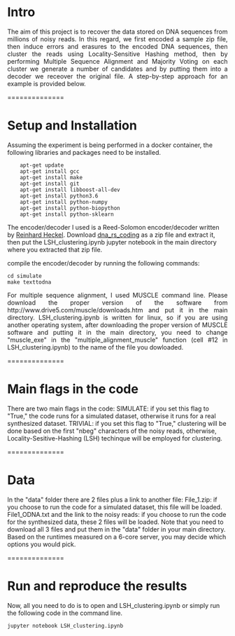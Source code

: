 # Intro
<p align= "justify"> The aim of this project is to recover the data stored on DNA sequences from millions of noisy reads. In this regard, we first encoded a sample zip file, then induce errors and erasures to the encoded DNA sequences, then cluster the reads using Locality-Sensitive Hashing method, then by performing Multiple Sequence Alignment and Majority Voting on each cluster we generate a number of candidates and by putting them into a decoder we receover the original file. A step-by-step approach for an example is provided below. </p>

==============

# Setup and Installation
Assuming the experiment is being performed in a docker container, the following libraries and packages need to be installed.

        apt-get update
        apt-get install gcc
        apt-get install make
        apt-get install git
        apt-get install libboost-all-dev
		apt-get install python3.6
		apt-get install python-numpy
		apt-get install python-biopython
		apt-get install python-sklearn

 
The encoder/decoder I used is a Reed-Solomon encoder/decoder written by [Reinhard Heckel](https://github.com/reinhardh). Download [dna_rs_coding](https://github.com/reinhardh/dna_rs_coding) as a zip file and extract it, then put the LSH_clustering.ipynb jupyter notebook in the main directory where you extracted that zip file.

compile the encoder/decoder by running the following commands:

	cd simulate
 	make texttodna

 <p align= "justify">For multiple sequence alignment, I used MUSCLE command line. Please download the proper version of the software from http://www.drive5.com/muscle/downloads.htm and put it in the main directory. LSH_clustering.ipynb is written for linux, so if you are using another operating system, after downloading the proper version of MUSCLE software and putting it in the main directory, you need to change "muscle_exe" in the "multiple_alignment_muscle" function (cell #12 in LSH_clustering.ipynb) to the name of the file you dowloaded. </p>

==============

# Main flags in the code
There are two main flags in the code: 
SIMULATE: if you set this flag to "True," the code runs for a simulated dataset, otherwise it runs for a real synthesized dataset.
TRIVIAL: if you set this flag to "True," clustering will be done based on the first "nbeg" characters of the noisy reads, otherwise, Locality-Sesitive-Hashing (LSH) techinque will be employed for clustering.

==============

# Data 
In the "data" folder there are 2 files plus a link to another file:
File_1.zip: if you choose to run the code for a simulated dataset, this file will be loaded.
File1_ODNA.txt and the link to the noisy reads: if you choose to run the code for the synthesized data, these 2 files will be loaded. 
Note that you need to download all 3 files and put them in the "data" folder in your main directory.
Based on the runtimes measured on a 6-core server, you may decide which options you would pick.

==============

# Run and reproduce the results
Now, all you need to do is to open and LSH_clustering.ipynb or simply run the following code in the command line.

`jupyter notebook LSH_clustering.ipynb`
